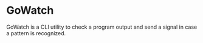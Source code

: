 # GoWatch

GoWatch is a CLI utility to check a program output and send a signal in case a pattern is recognized.
